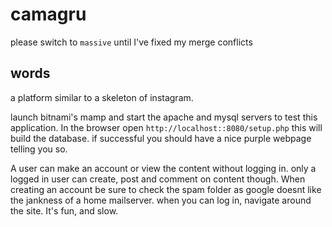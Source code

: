 # camagru
please switch to `massive` until I've fixed my merge conflicts

## words
a platform similar to a skeleton of instagram.

launch bitnami's mamp and start the apache and mysql servers to test this application. In the browser open `http://localhost::8080/setup.php` this will build the database. if successful you should have a nice purple webpage telling you so. 

A user can make an account or view the content without logging in. only a logged in user can create, post and comment on content though. When creating an account be sure to check the spam folder as google doesnt like the jankness of a home mailserver.
when you can log in, navigate around the site. It's fun, and slow.
